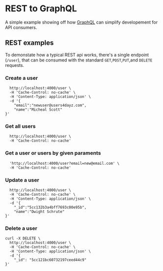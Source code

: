 # REST to GraphQL

A simple example showing off how [GraphQL](https://graphql.org) can simplify developement for API consumers.

## REST examples

To demonstate how a typical REST api works, there's a single endpoint (`/user`), that can be consumed with the standard `GET`,`POST`,`PUT`,and `DELETE` requests.

### Create a user
```curl -X PUT \
  http://localhost:4000/user \
  -H 'Cache-Control: no-cache' \
  -H 'Content-Type: application/json' \
  -d '{
	"email":"newuser@users4dayz.com",
	"name":"Micheal Scott"
}'
```
### Get all users
```curl -X GET \
  http://localhost:4000/user \
  -H 'Cache-Control: no-cache'
```

### Get a user or users by given paraments
```curl -X GET \
  'http://localhost:4000/user?email=new@email.com' \
  -H 'Cache-Control: no-cache'
  ```

### Update a user 
```curl -X POST \
  http://localhost:4000/user \
  -H 'Cache-Control: no-cache' \
  -H 'Content-Type: application/json' \
  -d '{
	"_id":"5cc132b3a4bff7693c00e95b",
	"name":"Dwight Schrute"
}'
```

### Delete a user 
```
curl -X DELETE \
  http://localhost:4000/user \
  -H 'Cache-Control: no-cache' \
  -H 'Content-Type: application/json' \
  -d '{
	"_id": "5cc121bc60732197ceed44c9"
}'
```
